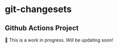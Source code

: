 # git-changesets

## Github Actions Project

:construction: This is a work in progress. Will be updating soon!
